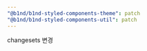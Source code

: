 ```yaml
---
"@b1nd/b1nd-styled-components-theme": patch
"@b1nd/b1nd-styled-components-util": patch
---
```


changesets 변경
